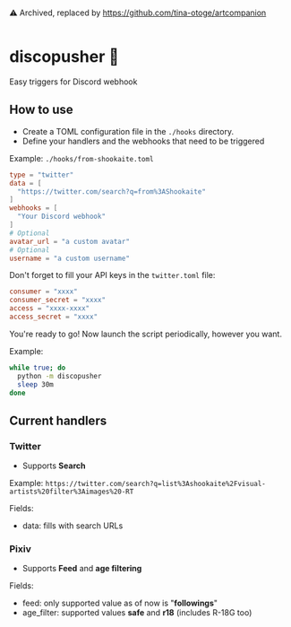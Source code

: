```
```
⚠️ Archived, replaced by https://github.com/tina-otoge/artcompanion
```
```

# discopusher 🕺

Easy triggers for Discord webhook

## How to use
- Create a TOML configuration file in the `./hooks` directory.
- Define your handlers and the webhooks that need to be triggered

Example:
`./hooks/from-shookaite.toml`
```toml
type = "twitter"
data = [
  "https://twitter.com/search?q=from%3AShookaite"
]
webhooks = [
  "Your Discord webhook"
]
# Optional
avatar_url = "a custom avatar"
# Optional
username = "a custom username"
```
Don't forget to fill your API keys in the `twitter.toml` file:
```toml
consumer = "xxxx"
consumer_secret = "xxxx"
access = "xxxx-xxxx"
access_secret = "xxxx"
```
You're ready to go! Now launch the script periodically, however you want.

Example:
```bash
while true; do
  python -m discopusher
  sleep 30m
done
```

## Current handlers

### Twitter
- Supports **Search**

Example:
`https://twitter.com/search?q=list%3Ashookaite%2Fvisual-artists%20filter%3Aimages%20-RT`

Fields:
- data: fills with search URLs

### Pixiv
- Supports **Feed** and **age filtering**

Fields:
- feed: only supported value as of now is "**followings**"
- age_filter: supported values **safe** and **r18** (includes R-18G  too)
